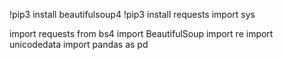!pip3 install beautifulsoup4
!pip3 install requests
import sys

import requests
from bs4 import BeautifulSoup
import re
import unicodedata
import pandas as pd

